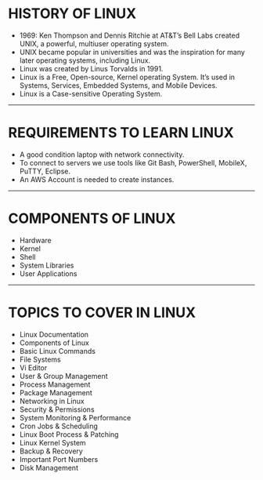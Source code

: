 # HISTORY OF LINUX
- 1969: Ken Thompson and Dennis Ritchie at AT&T’s Bell Labs created UNIX, a powerful, multiuser operating system.
- UNIX became popular in universities and was the inspiration for many later operating systems, including Linux.
- Linux was created by Linus Torvalds in 1991.
- Linux is a Free, Open-source, Kernel operating System. It’s used in Systems, Services, Embedded Systems, and Mobile Devices.
- Linux is a Case-sensitive Operating System.

---

# REQUIREMENTS TO LEARN LINUX
- A good condition laptop with network connectivity.
- To connect to servers we use tools like Git Bash, PowerShell, MobileX, PuTTY, Eclipse.
- An AWS Account is needed to create instances.

---

# COMPONENTS OF LINUX
- Hardware  
- Kernel  
- Shell  
- System Libraries  
- User Applications  

---

# TOPICS TO COVER IN LINUX
- Linux Documentation
- Components of Linux
- Basic Linux Commands
- File Systems
- Vi Editor
- User & Group Management
- Process Management
- Package Management
- Networking in Linux
- Security & Permissions
- System Monitoring & Performance
- Cron Jobs & Scheduling
- Linux Boot Process & Patching
- Linux Kernel System
- Backup & Recovery
- Important Port Numbers
- Disk Management
